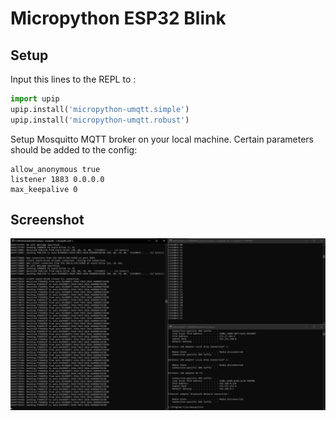 # Micropython ESP32 Blink

## Setup

Input this lines to the REPL to :

```py
import upip
upip.install('micropython-umqtt.simple')
upip.install('micropython-umqtt.robust')
```

Setup Mosquitto MQTT broker on your local machine. Certain parameters should be added to the config:

```
allow_anonymous true
listener 1883 0.0.0.0
max_keepalive 0
```

## Screenshot

![](./screenshots/01.png)
